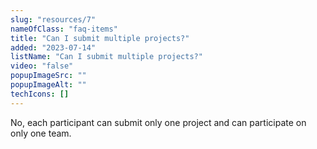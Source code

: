 ```yaml
---
slug: "resources/7"
nameOfClass: "faq-items"
title: "Can I submit multiple projects?"
added: "2023-07-14"
listName: "Can I submit multiple projects?"
video: "false"
popupImageSrc: ""
popupImageAlt: ""
techIcons: []
---
```


No, each participant can submit only one project and can participate on only one team.
